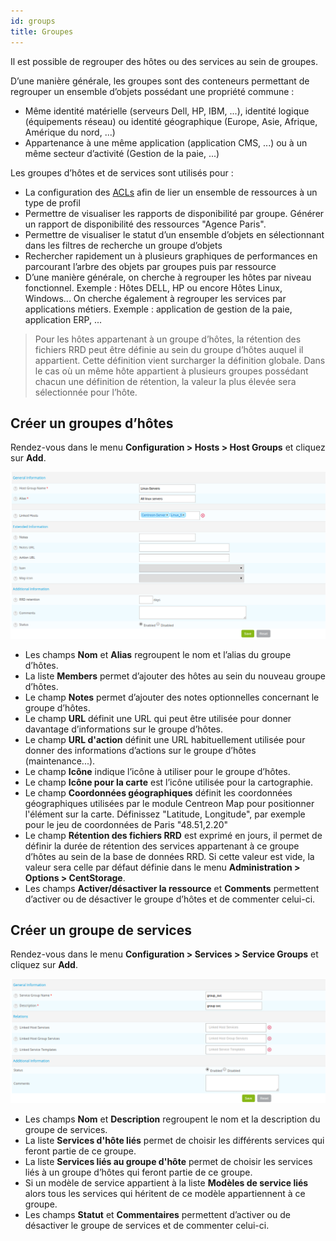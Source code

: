 ```yaml
---
id: groups
title: Groupes
---
```


Il est possible de regrouper des hôtes ou des services au sein de groupes.

D’une manière générale, les groupes sont des conteneurs permettant de regrouper un ensemble d’objets possédant une
propriété commune :

* Même identité matérielle (serveurs Dell, HP, IBM, ...), identité logique (équipements réseau) ou identité géographique
  (Europe, Asie, Afrique, Amérique du nord, ...)
* Appartenance à une même application (application CMS, ...) ou à un même secteur d’activité (Gestion de la paie, ...)

Les groupes d’hôtes et de services sont utilisés pour :

* La configuration des [ACLs](../administration/access-control-lists.md) afin de lier un ensemble de ressources à un type de profil
* Permettre de visualiser les rapports de disponibilité par groupe. Générer un rapport de disponibilité des ressources
  "Agence Paris".
* Permettre de visualiser le statut d’un ensemble d’objets en sélectionnant dans les filtres de recherche un groupe d’objets
* Rechercher rapidement un à plusieurs graphiques de performances en parcourant l’arbre des objets par groupes puis par ressource
* D’une manière générale, on cherche à regrouper les hôtes par niveau fonctionnel. Exemple : Hôtes DELL, HP ou encore
  Hôtes Linux, Windows... On cherche également à regrouper les services par applications métiers. Exemple : application de
  gestion de la paie, application ERP, ...

> Pour les hôtes appartenant à un groupe d’hôtes, la rétention des fichiers RRD peut être définie au sein du groupe
> d’hôtes auquel il appartient. Cette définition vient surcharger la définition globale. Dans le cas où un même hôte
> appartient à plusieurs groupes possédant chacun une définition de rétention, la valeur la plus élevée sera
> sélectionnée pour l’hôte.

## Créer un groupes d’hôtes

Rendez-vous dans le menu **Configuration > Hosts > Host Groups** et cliquez sur **Add**.

![image](../assets/configuration/07hostgroup.png)

* Les champs **Nom** et **Alias** regroupent le nom et l’alias du groupe d’hôtes.
* La liste **Members** permet d’ajouter des hôtes au sein du nouveau groupe d’hôtes.
* Le champ **Notes** permet d’ajouter des notes optionnelles concernant le groupe d’hôtes.
* Le champ **URL** définit une URL qui peut être utilisée pour donner davantage d’informations sur le groupe d’hôtes.
* Le champ **URL d'action** définit une URL habituellement utilisée pour donner des informations d’actions sur le groupe
  d’hôtes (maintenance...).
* Le champ **Icône** indique l’icône à utiliser pour le groupe d’hôtes.
* Le champ **Icône pour la carte** est l’icône utilisée pour la cartographie.
* Le champ **Coordonnées géographiques** définit les coordonnées géographiques utilisées par le module Centreon Map pour positionner
  l'élément sur la carte. Définissez "Latitude, Longitude", par exemple pour le jeu de coordonnées de Paris "48.51,2.20"
* Le champ **Rétention des fichiers RRD** est exprimé en jours, il permet de définir la durée de rétention des services appartenant
  à ce groupe d’hôtes au sein de la base de données RRD. Si cette valeur est vide, la valeur sera celle par défaut
  définie dans le menu **Administration > Options > CentStorage**.
* Les champs **Activer/désactiver la ressource** et **Comments** permettent d’activer ou de désactiver le groupe d’hôtes et de commenter celui-ci.

## Créer un groupe de services

Rendez-vous dans le menu **Configuration > Services > Service Groups** et cliquez sur **Add**.

![image](../assets/configuration/07servicegroup.png)

* Les champs **Nom** et **Description** regroupent le nom et la description du groupe de services.
* La liste **Services d'hôte liés** permet de choisir les différents services qui feront partie de ce groupe.
* La liste **Services liés au groupe d'hôte** permet de choisir les services liés à un groupe d’hôtes qui feront partie de
  ce groupe.
* Si un modèle de service appartient à la liste  **Modèles de service liés** alors tous les services qui héritent de
  ce modèle appartiennent à ce groupe.
* Les champs  **Statut** et **Commentaires** permettent d’activer ou de désactiver le groupe de services et de commenter
  celui-ci.

